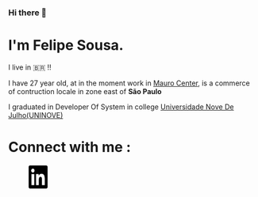 ### Hi there 👋

<!--
**FelipeSdsilva/FelipeSdSilva** is a ✨ _special_ ✨ repository because its `README.md` (this file) appears on your GitHub profile.

Here are some ideas to get you started:

- 🔭 I’m currently working on ...
 🌱 I’m currently learning ...
- 👯 I’m looking to collaborate on ...
- 🤔 I’m looking for help with ...
- 💬 Ask me about ...
- 📫 How to reach me: ...
- 😄 Pronouns: ...
- ⚡ Fun fact: ...
-->
<h1>I'm Felipe Sousa.</h1>
<p>I live in 🇧🇷 !!</p>
<p>I have 27 year old, at in the moment  work in <a href="https://www.maurocenter.com.br/"> Mauro Center</a>, is a commerce of contruction locale in zone east of <strong>São Paulo</strong></p>
<p>I graduated in Developer Of System in college <a href="https://www.uninove.br/">Universidade Nove De Julho(UNINOVE)<img src=""></a></p>

<h1>Connect with me :</h1>
<figure>
  <a href="https://www.linkedin.com/in/felipe-sousa-340748118/"></a>
  <img width= 40 height=49 src="https://raw.githubusercontent.com/devicons/devicon/master/icons/linkedin/linkedin-plain.svg" alt="linkedin-Felipe" href="https://www.linkedin.com/in/felipe-sousa-340748118/">
  
</figure>
